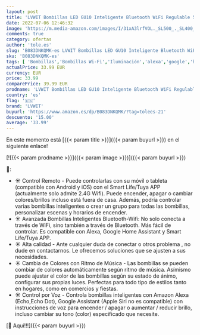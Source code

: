 ```yaml
---
layout: post
title: 'LVWIT Bombillas LED GU10 Inteligente Bluetooth WiFi Regulable 5W 350 Lm  Lámpara Multicolor Bombilla Compatible con Alexa  Google Home Assistant y App Smart Life/Tuya  Equivalente a 32W RGB  4 Pcs.'
date: 2022-07-06 12:46:32
image: 'https://m.media-amazon.com/images/I/31xA3lrfVOL._SL500_._SL400_.jpg'
comments: true
category: ofertas
author: 'tole.es'
slug: 'B083DNKQMK-es LVWIT Bombillas LED GU10 Inteligente Bluetooth WiFi...'
sku: 'B083DNKQMK-es'
tags: [ 'Bombillas','Bombillas Wi-Fi','Iluminación','alexa','google','home','lvwit','🇪🇸', ]
actualPrice: 33.99 EUR
currency: EUR
price: 33.99
comparePrice: 39.99 EUR
prodname: 'LVWIT Bombillas LED GU10 Inteligente Bluetooth WiFi Regulable 5W 350 Lm  Lámpara Multicolor Bombilla Compatible con Alexa  Google Home Assistant y App Smart Life/Tuya  Equivalente a 32W RGB  4 Pcs.'
country: 'es'
flag: '🇪🇸'
brand: 'LVWIT'
buyurl: 'https://www.amazon.es/dp/B083DNKQMK/?tag=tolees-21'
descuento: '15.00'
average: '33.99'
---
```


En este momento está [{{< param title >}}]({{< param buyurl >}}) en el siguiente enlace!

[![{{< param prodname >}}]({{< param image >}})]({{< param buyurl >}})

🔎:

- ☀ Control Remoto - Puede controlarlas con su móvil o tableta (compatible con Android y iOS) con el Smart Life/Tuya APP (actualmente solo admite 2.4G Wifi). Puede encender, apagar o cambiar colores/brillos incluso está fuera de casa. Además, podría controlar varias bombillas inteligentes o crear un grupo para todas las bombillas, personalizar escenas y horarios de encender.
- ☀ Avanzada Bombillas Inteligentes Bluetooth-Wifi: No solo conecta a través de WiFi, sino también a través de Bluetooth. Más fácil de controlar. Es compatible con Alexa, Google Home Assistant y Smart Life/Tuya APP.
- ☀ Alta calidad - Ante cualquier duda de conectar o otros problema , no dude en contactarnos. Le ofrecemos soluciones que se ajusten a sus necesidades.
- ☀ Cambia de Colores con Ritmo de Música - Las bombillas se pueden combiar de colores automáticamente según ritmo de música. Asímismo puede ajustar el color de las bombillas según su estado de ánimo, configurar sus propias luces. Perfectas para todo tipo de estilos tanto en hogares, como en comercios y fiestas.
- ☀ Control por Voz - Controla bombillas inteligentes con Amazon Alexa (Echo,Echo Dot), Google Assistant (Apple Siri no es compatible) con instrucciones de voz para encender / apagar o aumentar / reducir brillo, incluso cambiar su tono (color) especificado que necesite.

[🛒 Aquí!!!]({{< param buyurl >}})
